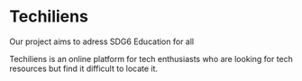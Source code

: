 # Techiliens

Our project aims to adress SDG6 Education for all

Techiliens is an online platform for tech enthusiasts who are looking for tech resources but find it difficult to locate it. 
